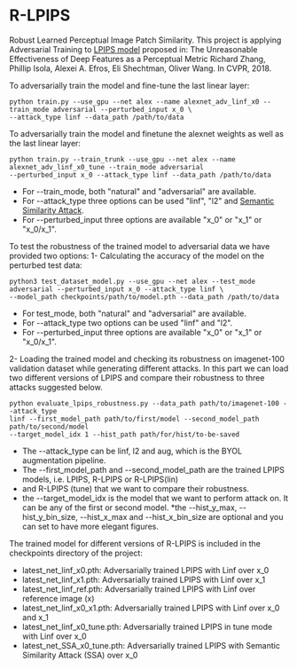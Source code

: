 # R-LPIPS

Robust Learned Perceptual Image Patch Similarity.
This project is applying Adversarial Training to
<a href="https://github.com/richzhang/PerceptualSimilarity" target="_blank">LPIPS model</a>
proposed in: The Unreasonable Effectiveness of Deep Features as a Perceptual Metric
Richard Zhang, Phillip Isola, Alexei A. Efros, Eli Shechtman, Oliver Wang. In CVPR, 2018.

To adversarially train the model and fine-tune the last linear layer:

```
python train.py --use_gpu --net alex --name alexnet_adv_linf_x0 --train_mode adversarial --perturbed_input x_0 \
--attack_type linf --data_path /path/to/data

```

To adversarially train the model and finetune the alexnet weights as well as the last linear layer:

```
python train.py --train_trunk --use_gpu --net alex --name alexnet_adv_linf_x0_tune --train_mode adversarial 
--perturbed_input x_0 --attack_type linf --data_path /path/to/data

```

* For --train_mode, both "natural" and "adversarial" are available. 
* For --attack_type three options can be used "linf", "l2"
and <a href="https://openaccess.thecvf.com/content/CVPR2022/papers/Luo_Frequency-Driven_Imperceptible_Adversarial_Attack_on_Semantic_Similarity_CVPR_2022_paper.pdf" target="_blank">
Semantic Similarity Attack</a>.
* For --perturbed_input three options are available "x_0" or "x_1" or "x_0/x_1".

To test the robustness of the trained model to adversarial data we have provided two options:
1- Calculating the accuracy of the model on the perturbed test data:

```
python3 test_dataset_model.py --use_gpu --net alex --test_mode adversarial --perturbed_input x_0 --attack_type linf \
--model_path checkpoints/path/to/model.pth --data_path /path/to/data

```

* For test_mode, both "natural" and "adversarial" are available.
* For --attack_type two options can be used "linf" and "l2".
* For --perturbed_input three options are available "x_0" or "x_1" or "x_0/x_1".

2- Loading the trained model and checking its robustness on imagenet-100 validation dataset while 
generating different attacks. In this part we can load two different versions of LPIPS 
and compare their robustness to three attacks suggested below.

```
python evaluate_lpips_robustness.py --data_path path/to/imagenet-100 --attack_type 
linf --first_model_path path/to/first/model --second_model_path path/to/second/model
--target_model_idx 1 --hist_path path/for/hist/to-be-saved 
```

* The  --attack_type can be linf, l2 and aug, which is the BYOL augmentation pipeline.
* The --first_model_path and --second_model_path are the trained LPIPS models, i.e. LPIPS, R-LPIPS or R-LPIPS(lin)
* and R-LPIPS (tune) that we want to compare their robustness.
* the --target_model_idx is the model that we want to perform attack on. It can be any of the first or second model.
*the --hist_y_max, --hist_y_bin_size, --hist_x_max and --hist_x_bin_size are optional and you can set to have more elegant figures.

The trained model for different versions of R-LPIPS is included in the checkpoints directory of the project:
* latest_net_linf_x0.pth: Adversarially trained LPIPS with Linf over x_0
* latest_net_linf_x1.pth: Adversarially trained LPIPS with Linf over x_1
* latest_net_linf_ref.pth: Adversarially trained LPIPS with Linf over reference image (x)
* latest_net_linf_x0_x1.pth: Adversarially trained LPIPS with Linf over x_0 and x_1
* latest_net_linf_x0_tune.pth: Adversarially trained LPIPS in tune mode with Linf over x_0
* latest_net_SSA_x0_tune.pth: Adversarially trained LPIPS with Semantic Similarity Attack (SSA) over x_0